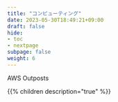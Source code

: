 ```yaml
---
title: "コンピューティング"
date: 2023-05-30T18:49:21+09:00
draft: false
hide:
- toc
- nextpage
subpage: false
weight: 6
---
```


AWS Outposts

<!--more-->

{{% children description="true"   %}}